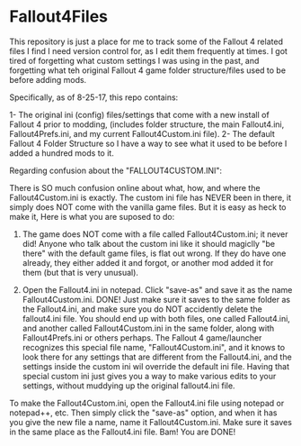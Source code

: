 # Fallout4Files

This repository is just a place for me to track some of the Fallout 4 related files I find I need version control for, as I edit them frequently at times. I got tired of forgetting what custom settings I was using in the past, and forgetting what teh original Fallout 4 game folder structure/files used to be before adding mods.  

Specifically, as of 8-25-17, this repo contains:

  1- The original ini (config) files/settings that come with a new install of Fallout 4 prior to modding, (includes folder structure, the main Fallout4.ini, Fallout4Prefs.ini, and my current Fallout4Custom.ini file). 
  2- The default Fallout 4 Folder Structure so I have a way to see what it used to be before I added a hundred mods to it.

Regarding confusion about the "FALLOUT4CUSTOM.INI":

There is SO much confusion online about what, how, and where the Fallout4Custom.ini is exactly. The custom ini file has NEVER been in there, it simply does NOT come with the vanilla game files. But it is easy as heck to make it, Here is what you are suposed to do: 

1) The game does NOT come with a file called Fallout4Custom.ini; it never did! Anyone who talk about the custom ini like it should magiclly "be there" with the default game files, is flat out wrong. If they do have one already, they either added it and forgot, or another mod added it for them (but that is very unusual).  

2. Open the Fallout4.ini in notepad. Click "save-as" and save it as the name Fallout4Custom.ini. DONE! Just make sure it saves to the same folder as the Fallout4.ini, and make sure you do NOT accidently delete the fallout4.ini file. You should end up with both files, one called Fallout4.ini, and another called Fallout4Custom.ini in the same folder, along with Fallout4Prefs.ini or others perhaps. The Fallout 4 game/launcher recognizes this special file name, "Fallout4Custom.ini", and it knows to look there for any settings that are different from the Fallout4.ini, and the settings inside the custom ini wil override the default ini file. Having that special custom ini just gives you a way to make various edits to your settings, without muddying up the original fallout4.ini file. 

To make the Fallout4Custom.ini, open the Fallout4.ini file using notepad or notepad++, etc. Then simply click the "save-as" option, and when it has you give the new file a name, name it Fallout4Custom.ini. Make sure it saves in the same place as the Fallout4.ini file. Bam! You are DONE! 
